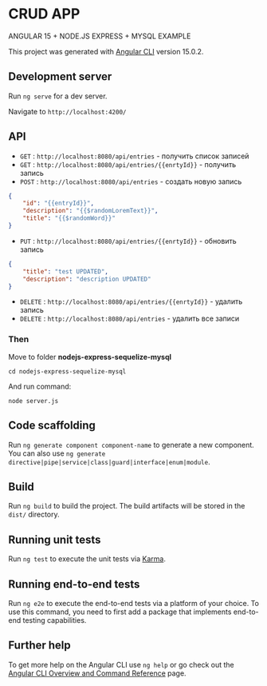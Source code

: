 # CRUD APP
ANGULAR 15 + NODE.JS EXPRESS + MYSQL EXAMPLE

This project was generated with [Angular CLI](https://github.com/angular/angular-cli) version 15.0.2.

## Development server

Run `ng serve` for a dev server. 

Navigate to `http://localhost:4200/`

## API

- `GET` : `http://localhost:8080/api/entries` - получить список записей
- `GET` : `http://localhost:8080/api/entries/{{enrtyId}}` - получить запись
- `POST` : `http://localhost:8080/api/entries` - создать новую запись
```json
{
    "id": "{{entryId}}",
    "description": "{{$randomLoremText}}",
    "title": "{{$randomWord}}"
}
```
- `PUT` : `http://localhost:8080/api/entries/{{enrtyId}}` - обновить запись
```json
{
    "title": "test UPDATED",
    "description": "description UPDATED"
}
```
- `DELETE` : `http://localhost:8080/api/entries/{{enrtyId}}` - удалить запись
- `DELETE` : `http://localhost:8080/api/entries` - удалить все записи


### Then

Move to folder **nodejs-express-sequelize-mysql**

`cd nodejs-express-sequelize-mysql`

And run command:

`node server.js`

## Code scaffolding

Run `ng generate component component-name` to generate a new component. You can also use `ng generate directive|pipe|service|class|guard|interface|enum|module`.

## Build

Run `ng build` to build the project. The build artifacts will be stored in the `dist/` directory.

## Running unit tests

Run `ng test` to execute the unit tests via [Karma](https://karma-runner.github.io).

## Running end-to-end tests

Run `ng e2e` to execute the end-to-end tests via a platform of your choice. To use this command, you need to first add a package that implements end-to-end testing capabilities.

## Further help

To get more help on the Angular CLI use `ng help` or go check out the [Angular CLI Overview and Command Reference](https://angular.io/cli) page.
